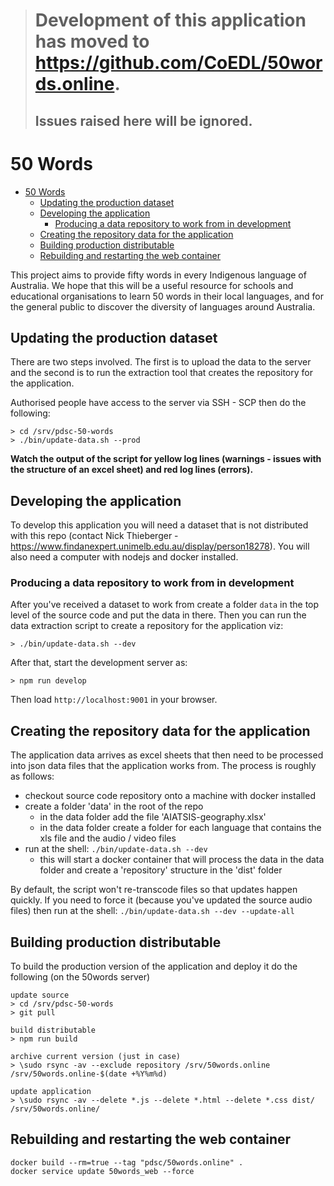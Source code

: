 
> # Development of this application has moved to https://github.com/CoEDL/50words.online. 
> ## Issues raised here will be ignored.

# 50 Words
- [50 Words](#50-words)
  - [Updating the production dataset](#updating-the-production-dataset)
  - [Developing the application](#developing-the-application)
    - [Producing a data repository to work from in development](#producing-a-data-repository-to-work-from-in-development)
  - [Creating the repository data for the application](#creating-the-repository-data-for-the-application)
  - [Building production distributable](#building-production-distributable)
  - [Rebuilding and restarting the web container](#rebuilding-and-restarting-the-web-container)

This project aims to provide fifty words in every Indigenous language of Australia. We hope that this will be a useful resource for schools and educational organisations to learn 50 words in their local languages, and for the general public to discover the diversity of languages around Australia.

## Updating the production dataset

There are two steps involved. The first is to upload the data to the server and the second is to
run the extraction tool that creates the repository for the application.

Authorised people have access to the server via SSH - SCP then do the following:

```
> cd /srv/pdsc-50-words
> ./bin/update-data.sh --prod

```

**Watch the output of the script for yellow log lines (warnings - issues with the structure of an excel sheet) and red log lines
(errors).**

## Developing the application

To develop this application you will need a dataset that is not distributed with this repo (contact
Nick Thieberger - https://www.findanexpert.unimelb.edu.au/display/person18278). You will also need
a computer with nodejs and docker installed.

### Producing a data repository to work from in development

After you've received a dataset to work from create a folder `data` in the top level of the source code
and put the data in there. Then you can run the data extraction script to create a repository for the application viz:

```
> ./bin/update-data.sh --dev
```

After that, start the development server as:

```
> npm run develop
```

Then load `http://localhost:9001` in your browser.

## Creating the repository data for the application

The application data arrives as excel sheets that then need to be processed into json
data files that the application works from. The process is roughly as follows:

-   checkout source code repository onto a machine with docker installed
-   create a folder 'data' in the root of the repo
    -   in the data folder add the file 'AIATSIS-geography.xlsx'
    -   in the data folder create a folder for each language that contains the xls file and the audio / video files
-   run at the shell: `./bin/update-data.sh --dev`
    -   this will start a docker container that will process the data in the data folder and create a 'repository' structure in the 'dist' folder

By default, the script won't re-transcode files so that updates happen quickly. If you need to force
it (because you've updated the source audio files) then run at the shell: `./bin/update-data.sh --dev --update-all`

## Building production distributable

To build the production version of the application and deploy it do the following (on the 50words server)

```
update source
> cd /srv/pdsc-50-words
> git pull

build distributable
> npm run build

archive current version (just in case)
> \sudo rsync -av --exclude repository /srv/50words.online /srv/50words.online-$(date +%Y%m%d)

update application
> \sudo rsync -av --delete *.js --delete *.html --delete *.css dist/ /srv/50words.online/
```

## Rebuilding and restarting the web container

```
docker build --rm=true --tag "pdsc/50words.online" .
docker service update 50words_web --force
```
